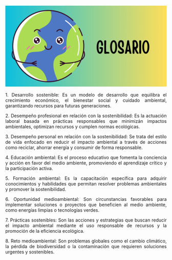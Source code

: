![Glosario](img/Glosario.jpg)

</p>
<p align="justify">
1. Desarrollo sostenible: Es un modelo de desarrollo que equilibra el crecimiento económico, el bienestar social y cuidado ambiental, garantizando recursos para futuras generaciones.
</p>

<p align="justify">
2. Desempeño profesional en relación con la sostenibilidad: Es la actuación laboral basada en prácticas responsables que minimizán impactos ambientales, optimizan recursos y cumplen normas ecológicas.
</p>

<p align="justify">
3. Desempeño personal en relación con la sostenibilidad: Se trata del estilo de vida enfocado en reducir el impacto ambiental a través de acciones como reciclar, ahorrar energía y consumir de forma responsable.
</p>

<p align="justify">
4. Educación ambiental: Es el proceso educativo que fomenta la conciencia y acción en favor del medio ambiente, promoviendo el aprendizaje crítico y la participación activa.
</p>

<p align="justify">
5. Formación ambiental: Es la capacitación específica para adquirir conocimientos y habilidades que permitan resolver problemas ambientales y promover la sostenibilidad.
</p>

<p align="justify">
6. Oportunidad medioambiental: Son circunstancias favorables para implementar soluciones o proyectos que beneficien al medio ambiente, como energías limpias o tecnologías verdes.
</p>

<p align="justify">
7. Prácticas sostenibles: Son las acciones y estrategias que buscan reducir el impacto ambiental mediante el uso responsable de recursos y la promoción de la eficiencia ecológica.
</p>

<p align="justify">
8. Reto medioambiental: Son problemas globales como el cambio climático, la pérdida de biodiversidad o la contaminación que requieren soluciones urgentes y sostenibles.
</p>
